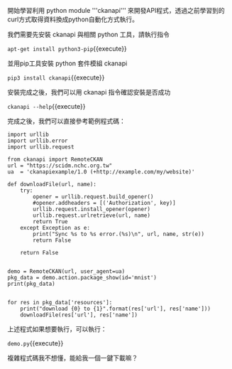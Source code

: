 開始學習利用 python module '''ckanapi''' 來開發API程式，透過之前學習到的curl方式取得資料換成python自動化方式執行。

我們需要先安裝 ckanapi 與相關 python 工具，請執行指令

`apt-get install python3-pip`{{execute}}

並用pip工具安裝 python 套件模組 ckanapi

`pip3 install ckanapi`{{execute}}

安裝完成之後，我們可以用 ckanapi 指令確認安裝是否成功

`ckanapi --help`{{execute}}

完成之後，我們可以直接參考範例程式碼：

    import urllib
    import urllib.error
    import urllib.request
    
    from ckanapi import RemoteCKAN
    url = "https://scidm.nchc.org.tw"
    ua  = 'ckanapiexample/1.0 (+http://example.com/my/website)'
    
    def downloadFile(url, name):
        try:
            opener = urllib.request.build_opener()
            #opener.addheaders = [('Authorization', key)]
            urllib.request.install_opener(opener)
            urllib.request.urlretrieve(url, name)
            return True
        except Exception as e:
            print("Sync %s to %s error.(%s)\n", url, name, str(e))
            return False
    
        return False
    
    
    demo = RemoteCKAN(url, user_agent=ua)
    pkg_data = demo.action.package_show(id='mnist')
    print(pkg_data)
    
    
    for res in pkg_data['resources']:
        print("download {0} to {1}".format(res['url'], res['name']))
        downloadFile(res['url'], res['name'])

上述程式如果想要執行，可以執行：

`demo.py`{{execute}}
    
複雜程式碼我不想懂，能給我一個一鍵下載嘛？
